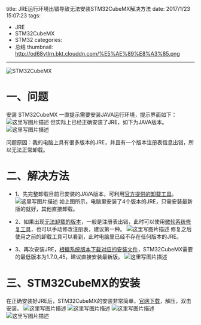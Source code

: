 title:  JRE运行环境出错导致无法安装STM32CubeMX解决方法
date: 2017/1/23 15:07:23
tags:
- JRE
- STM32CubeMX
- STM32
categories:
- 总结
thumbnail: http://od68ytlrn.bkt.clouddn.com/%E5%AE%89%E8%A3%85.png
---


![STM32CubeMX](http://od68ytlrn.bkt.clouddn.com/%E5%AE%89%E8%A3%85.png)
<!-- more -->

# 一、问题
安装 STM32CubeMX 一直提示需要安装JAVA运行环境，提示界面如下：
![这里写图片描述](http://p7tst3obo.bkt.clouddn.com/20170123144645074?imageView2/0/interlace/1/q/100|watermark/2/text/Y3lhbmcudGVjaA==/font/Y29uc29sYXM=/fontsize/720/fill/I0Q0RUVGMQ==/dissolve/69/gravity/SouthEast/dx/10/dy/10)
但实际上已经正确安装了JRE，如下为JAVA版本。
![这里写图片描述](http://p7tst3obo.bkt.clouddn.com/20170123144653163?imageView2/0/interlace/1/q/100|watermark/2/text/Y3lhbmcudGVjaA==/font/Y29uc29sYXM=/fontsize/720/fill/I0Q0RUVGMQ==/dissolve/69/gravity/SouthEast/dx/10/dy/10)

问题原因：我的电脑上具有很多版本的JRE，并且有一个版本注册表信息出错，所以无法正常卸载。

# 二、解决方法
- 1、先完整卸载目前已安装的JAVA版本，可利用[官方提供的卸载工具](https://www.java.com/zh_CN/download/faq/uninstaller_toolfaq.xml)。
![这里写图片描述](http://p7tst3obo.bkt.clouddn.com/20170123144945121?imageView2/0/interlace/1/q/100|watermark/2/text/Y3lhbmcudGVjaA==/font/Y29uc29sYXM=/fontsize/720/fill/I0Q0RUVGMQ==/dissolve/69/gravity/SouthEast/dx/10/dy/10)
如上图所示，电脑里安装了4个版本的JRE，只需安装最新版的就好，其他直接卸载。

- 2、如果出现[无法卸载的版本](https://www.java.com/zh_CN/download/help/regkey_addremove.xml)，一般是注册表出错，此时可以使用[微软系统修复工具](https://support.microsoft.com/zh-cn/help/17588/fix-problems-that-block-programs-from-being-installed-or-removed)，也可以手动修改注册表，建议第一种。
![这里写图片描述](http://p7tst3obo.bkt.clouddn.com/20170123145203374?imageView2/0/interlace/1/q/100|watermark/2/text/Y3lhbmcudGVjaA==/font/Y29uc29sYXM=/fontsize/720/fill/I0Q0RUVGMQ==/dissolve/69/gravity/SouthEast/dx/10/dy/10)
修复之后使用之前的卸载工具可以看到，此时电脑里已经不存在任何版本的JRE。

- 3、再次安装JRE，[根据系统版本下载对应的安装文件](http://www.oracle.com/technetwork/java/javase/downloads/jre8-downloads-2133155.html)，STM32CubeMX需要的最低版本为1.7.0_45，建议直接安装最新版。
![这里写图片描述](http://p7tst3obo.bkt.clouddn.com/20170123145703985?imageView2/0/interlace/1/q/100|watermark/2/text/Y3lhbmcudGVjaA==/font/Y29uc29sYXM=/fontsize/720/fill/I0Q0RUVGMQ==/dissolve/69/gravity/SouthEast/dx/10/dy/10)


# 三、STM32CubeMX的安装
在正确安装好JRE后，STM32CubeMX的安装非常简单，[官网下载](http://www.st.com/zh/development-tools/stm32cubemx.html?icmp=pf259242_prom_stm32cube-long-promo_feb2014)，解压，双击安装。
![这里写图片描述](http://p7tst3obo.bkt.clouddn.com/20170123150001800?imageView2/0/interlace/1/q/100|watermark/2/text/Y3lhbmcudGVjaA==/font/Y29uc29sYXM=/fontsize/720/fill/I0Q0RUVGMQ==/dissolve/69/gravity/SouthEast/dx/10/dy/10)
![这里写图片描述](http://p7tst3obo.bkt.clouddn.com/20170123150043339?imageView2/0/interlace/1/q/100|watermark/2/text/Y3lhbmcudGVjaA==/font/Y29uc29sYXM=/fontsize/720/fill/I0Q0RUVGMQ==/dissolve/69/gravity/SouthEast/dx/10/dy/10)
![这里写图片描述](http://p7tst3obo.bkt.clouddn.com/20170123150101753?imageView2/0/interlace/1/q/100|watermark/2/text/Y3lhbmcudGVjaA==/font/Y29uc29sYXM=/fontsize/720/fill/I0Q0RUVGMQ==/dissolve/69/gravity/SouthEast/dx/10/dy/10)
![这里写图片描述](http://p7tst3obo.bkt.clouddn.com/20170123150332734?imageView2/0/interlace/1/q/100|watermark/2/text/Y3lhbmcudGVjaA==/font/Y29uc29sYXM=/fontsize/720/fill/I0Q0RUVGMQ==/dissolve/69/gravity/SouthEast/dx/10/dy/10)
